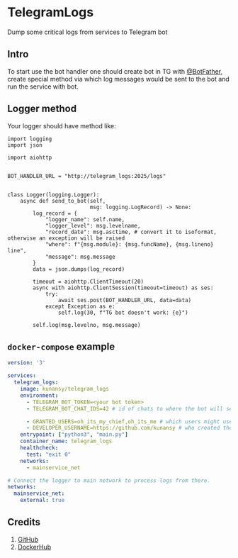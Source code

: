 # TelegramLogs
Dump some critical logs from services to Telegram bot

## Intro
To start use the bot handler one should create bot in TG with [@BotFather](https://t.me/BotFather),
create special method via which log messages would be sent to the bot and run the service with bot.

## Logger method
Your logger should have method like:
```python3
import logging
import json

import aiohttp


BOT_HANDLER_URL = "http://telegram_logs:2025/logs"


class Logger(logging.Logger):
    async def send_to_bot(self, 
                          msg: logging.LogRecord) -> None:
        log_record = {
            "logger_name": self.name,
            "logger_level": msg.levelname,
            "record_date": msg.asctime, # convert it to isoformat, otherwise an exception will be raised
            "where": f"{msg.module}: {msg.funcName}, {msg.lineno} line",
            "message": msg.message
        }
        data = json.dumps(log_record)
        
        timeout = aiohttp.ClientTimeout(20)
        async with aiohttp.ClientSession(timeout=timeout) as ses:
            try:
                await ses.post(BOT_HANDLER_URL, data=data)
            except Exception as e:
                self.log(30, f"TG bot doesn't work: {e}")
        
        self.log(msg.levelno, msg.message)
```

## `docker-compose` example
```yaml
version: '3'

services:
  telegram_logs:
    image: kunansy/telegram_logs
    environment:
      - TELEGRAM_BOT_TOKEN=<your bot token>
      - TELEGRAM_BOT_CHAT_IDS=42 # id of chats to where the bot will send handled messages

      - GRANTED_USERS=oh_its_my_chief,oh_its_me # which users might use the bot
      - DEVELOPER_USERNAME=https://github.com/kunansy # who created the bot
    entrypoint: ["python3", "main.py"]
    container_name: telegram_logs
    healthcheck:
      test: "exit 0"
    networks:
      - mainservice_net

# Connect the logger to main network to process logs from there.
networks:
  mainservice_net:
    external: true
```

## Credits
1. [GitHub](https://github.com/kunansy/TelegramLogs)
2. [DockerHub](https://hub.docker.com/r/kunansy/telegram_logs)
